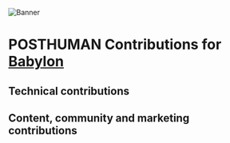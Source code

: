 ![Banner](https://github.com/user-attachments/assets/ad720fd1-7bd2-4af5-9a4c-2575b266fa58)

# POSTHUMAN Contributions for [Babylon](https://babylonlabs.io/)

## Technical contributions

## Content, community and marketing contributions
